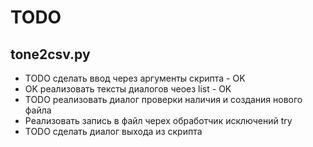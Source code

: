 TODO
===


## tone2csv.py

* TODO сделать ввод через аргументы скрипта - OK
* OK реализовать тексты диалогов чеоез list - OK
* TODO реализовать диалог проверки наличия и создания нового файла
* Реализовать запись в файл черех обработчик исключений try
* TODO сделать диалог выхода из скрипта